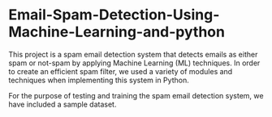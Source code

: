 # Email-Spam-Detection-Using-Machine-Learning-and-python
This project is a spam email detection system that detects emails as either spam or not-spam by applying Machine Learning (ML) techniques.
In order to create an efficient spam filter, we used a variety of modules and techniques when implementing this system in Python.

For the purpose of testing and training the spam email detection system, we have included a sample dataset. 
